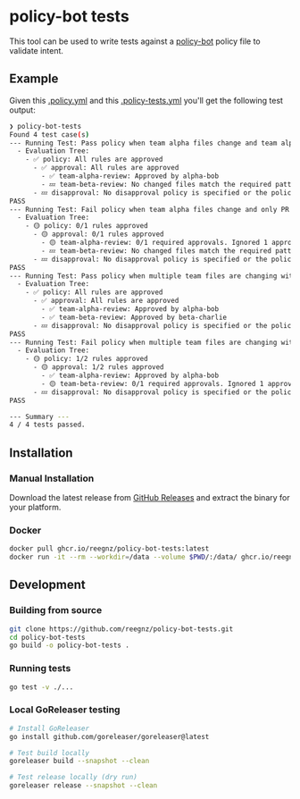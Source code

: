 # policy-bot tests

This tool can be used to write tests against a [policy-bot](https://github.com/palantir/policy-bot) policy file to validate intent.

## Example

Given this [.policy.yml](./tests/.policy.yml) and this [.policy-tests.yml](./tests/.policy-tests.yml)
you'll get the following test output:

```sh
❯ policy-bot-tests
Found 4 test case(s)
--- Running Test: Pass policy when team alpha files change and team alpha approves ---
  - Evaluation Tree:
    - ✅ policy: All rules are approved
      - ✅ approval: All rules are approved
        - ✅ team-alpha-review: Approved by alpha-bob
        - 💤 team-beta-review: No changed files match the required patterns
      - 💤 disapproval: No disapproval policy is specified or the policy is empty
PASS
--- Running Test: Fail policy when team alpha files change and only PR author approves ---
  - Evaluation Tree:
    - 🟡 policy: 0/1 rules approved
      - 🟡 approval: 0/1 rules approved
        - 🟡 team-alpha-review: 0/1 required approvals. Ignored 1 approval from disqualified users
        - 💤 team-beta-review: No changed files match the required patterns
      - 💤 disapproval: No disapproval policy is specified or the policy is empty
PASS
--- Running Test: Pass policy when multiple team files are changing with multiple team approvals ---
  - Evaluation Tree:
    - ✅ policy: All rules are approved
      - ✅ approval: All rules are approved
        - ✅ team-alpha-review: Approved by alpha-bob
        - ✅ team-beta-review: Approved by beta-charlie
      - 💤 disapproval: No disapproval policy is specified or the policy is empty
PASS
--- Running Test: Fail policy when multiple team files are changing with review missing from beta team ---
  - Evaluation Tree:
    - 🟡 policy: 1/2 rules approved
      - 🟡 approval: 1/2 rules approved
        - ✅ team-alpha-review: Approved by alpha-bob
        - 🟡 team-beta-review: 0/1 required approvals. Ignored 1 approval from disqualified users
      - 💤 disapproval: No disapproval policy is specified or the policy is empty
PASS

--- Summary ---
4 / 4 tests passed.
```

## Installation


### Manual Installation

Download the latest release from [GitHub Releases](https://github.com/reegnz/policy-bot-tests/releases) and extract the binary for your platform.

### Docker

```bash
docker pull ghcr.io/reegnz/policy-bot-tests:latest
docker run -it --rm --workdir=/data --volume $PWD/:/data/ ghcr.io/reegnz/policy-bot-tests:latest
```

## Development

### Building from source

```bash
git clone https://github.com/reegnz/policy-bot-tests.git
cd policy-bot-tests
go build -o policy-bot-tests .
```

### Running tests

```bash
go test -v ./...
```

### Local GoReleaser testing

```bash
# Install GoReleaser
go install github.com/goreleaser/goreleaser@latest

# Test build locally
goreleaser build --snapshot --clean

# Test release locally (dry run)
goreleaser release --snapshot --clean
```
